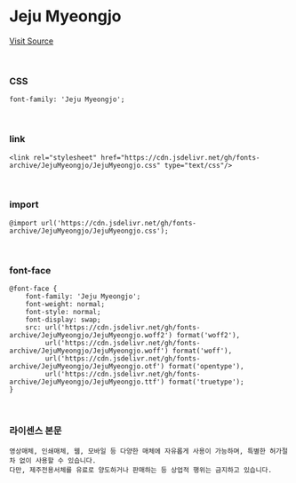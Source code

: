 # Jeju Myeongjo

[Visit Source](https://www.jeju.go.kr/jeju/symbol/font/infor.htm)

&nbsp;

### CSS

```
font-family: 'Jeju Myeongjo';
```

&nbsp;

### link

```
<link rel="stylesheet" href="https://cdn.jsdelivr.net/gh/fonts-archive/JejuMyeongjo/JejuMyeongjo.css" type="text/css"/>
```

&nbsp;

### import

```
@import url('https://cdn.jsdelivr.net/gh/fonts-archive/JejuMyeongjo/JejuMyeongjo.css');
```

&nbsp;

### font-face

```
@font-face {
    font-family: 'Jeju Myeongjo';
    font-weight: normal;
    font-style: normal;
    font-display: swap;
    src: url('https://cdn.jsdelivr.net/gh/fonts-archive/JejuMyeongjo/JejuMyeongjo.woff2') format('woff2'),
         url('https://cdn.jsdelivr.net/gh/fonts-archive/JejuMyeongjo/JejuMyeongjo.woff') format('woff'),
         url('https://cdn.jsdelivr.net/gh/fonts-archive/JejuMyeongjo/JejuMyeongjo.otf') format('opentype'),
         url('https://cdn.jsdelivr.net/gh/fonts-archive/JejuMyeongjo/JejuMyeongjo.ttf') format('truetype');
}
```

&nbsp;

### 라이센스 본문

```
영상매체, 인쇄매체, 웹, 모바일 등 다양한 매체에 자유롭게 사용이 가능하며, 특별한 허가절차 없이 사용할 수 있습니다. 
다만, 제주전용서체를 유료로 양도하거나 판매하는 등 상업적 행위는 금지하고 있습니다.
```
